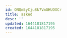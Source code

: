```yaml
---
id: ONQm5yCju8k7VmGHUOXCr
title: asked
desc: ''
updated: 1644181817195
created: 1644181817195
---
```



